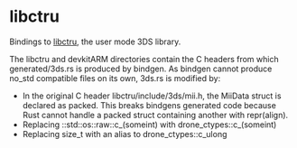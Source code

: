 # libctru

Bindings to [libctru](https://libctru.devkitpro.org/), the user mode 3DS library.

The libctru and devkitARM directories contain the C headers from which
generated/3ds.rs is produced by bindgen. As bindgen cannot produce no_std
compatible files on its own, 3ds.rs is modified by:
- In the original C header libctru/include/3ds/mii.h, the MiiData struct is
  declared as packed. This breaks bindgens generated code because Rust
  cannot handle a packed struct containing another with repr(align).
- Replacing ::std::os::raw::c_(someint) with drone_ctypes::c_(someint)
- Replacing size_t with an alias to drone_ctypes::c_ulong
